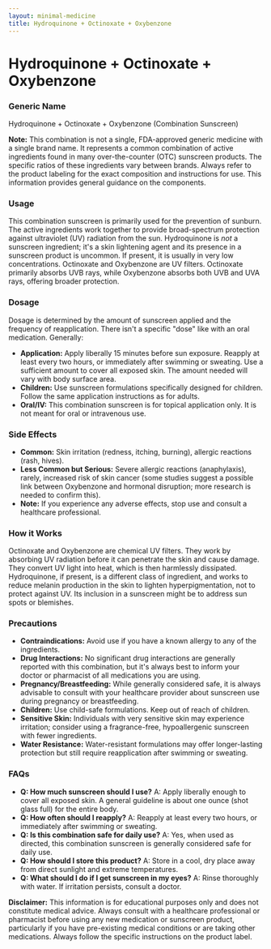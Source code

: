 ```yaml
---
layout: minimal-medicine
title: Hydroquinone + Octinoxate + Oxybenzone
---
```


# Hydroquinone + Octinoxate + Oxybenzone
### Generic Name
Hydroquinone + Octinoxate + Oxybenzone (Combination Sunscreen)

**Note:** This combination is not a single, FDA-approved generic medicine with a single brand name.  It represents a common combination of active ingredients found in many over-the-counter (OTC) sunscreen products.  The specific ratios of these ingredients vary between brands.  Always refer to the product labeling for the exact composition and instructions for use.  This information provides general guidance on the components.


### Usage

This combination sunscreen is primarily used for the prevention of sunburn.  The active ingredients work together to provide broad-spectrum protection against ultraviolet (UV) radiation from the sun.  Hydroquinone is *not* a sunscreen ingredient;  it's a skin lightening agent and its presence in a sunscreen product is uncommon.  If present, it is usually in very low concentrations.  Octinoxate and Oxybenzone are UV filters. Octinoxate primarily absorbs UVB rays, while Oxybenzone absorbs both UVB and UVA rays, offering broader protection.


### Dosage

Dosage is determined by the amount of sunscreen applied and the frequency of reapplication.  There isn't a specific "dose" like with an oral medication.  Generally:

* **Application:** Apply liberally 15 minutes before sun exposure.  Reapply at least every two hours, or immediately after swimming or sweating.  Use a sufficient amount to cover all exposed skin.  The amount needed will vary with body surface area.
* **Children:** Use sunscreen formulations specifically designed for children. Follow the same application instructions as for adults.
* **Oral/IV:** This combination sunscreen is for topical application only. It is not meant for oral or intravenous use.


### Side Effects

* **Common:** Skin irritation (redness, itching, burning), allergic reactions (rash, hives).
* **Less Common but Serious:** Severe allergic reactions (anaphylaxis), rarely, increased risk of skin cancer (some studies suggest a possible link between Oxybenzone and hormonal disruption; more research is needed to confirm this).  
* **Note:** If you experience any adverse effects, stop use and consult a healthcare professional.

### How it Works

Octinoxate and Oxybenzone are chemical UV filters. They work by absorbing UV radiation before it can penetrate the skin and cause damage.  They convert UV light into heat, which is then harmlessly dissipated. Hydroquinone, if present, is a different class of ingredient, and works to reduce melanin production in the skin to lighten hyperpigmentation, not to protect against UV. Its inclusion in a sunscreen might be to address sun spots or blemishes.


### Precautions

* **Contraindications:**  Avoid use if you have a known allergy to any of the ingredients.
* **Drug Interactions:** No significant drug interactions are generally reported with this combination, but it's always best to inform your doctor or pharmacist of all medications you are using.
* **Pregnancy/Breastfeeding:** While generally considered safe, it is always advisable to consult with your healthcare provider about sunscreen use during pregnancy or breastfeeding.
* **Children:** Use child-safe formulations.  Keep out of reach of children.  
* **Sensitive Skin:**  Individuals with very sensitive skin may experience irritation; consider using a fragrance-free, hypoallergenic sunscreen with fewer ingredients.
* **Water Resistance:** Water-resistant formulations may offer longer-lasting protection but still require reapplication after swimming or sweating.


### FAQs

* **Q: How much sunscreen should I use?** A: Apply liberally enough to cover all exposed skin.  A general guideline is about one ounce (shot glass full) for the entire body.
* **Q: How often should I reapply?** A: Reapply at least every two hours, or immediately after swimming or sweating.
* **Q: Is this combination safe for daily use?** A: Yes, when used as directed, this combination sunscreen is generally considered safe for daily use.
* **Q: How should I store this product?** A: Store in a cool, dry place away from direct sunlight and extreme temperatures.
* **Q: What should I do if I get sunscreen in my eyes?** A: Rinse thoroughly with water. If irritation persists, consult a doctor.


**Disclaimer:** This information is for educational purposes only and does not constitute medical advice.  Always consult with a healthcare professional or pharmacist before using any new medication or sunscreen product, particularly if you have pre-existing medical conditions or are taking other medications.  Always follow the specific instructions on the product label.
